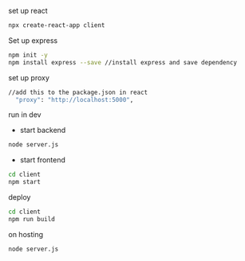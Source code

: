 set up react
```bash
npx create-react-app client

```

Set up express
```bash
npm init -y
npm install express --save //install express and save dependency
```

set up proxy
```bash
//add this to the package.json in react
  "proxy": "http://localhost:5000",
```

run in dev
- start backend
```bash
node server.js
```
- start frontend
```bash
cd client
npm start
```

deploy
```bash
cd client
npm run build
```

on hosting
```bash
node server.js
```